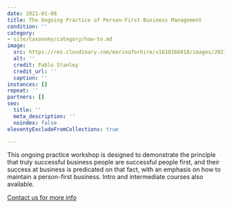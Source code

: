 ```yaml
---
date: 2021-01-08
title: The Ongoing Practice of Person-First Business Management
condition: ''
category:
- site/taxonomy/category/how-to.md
image:
  src: https://res.cloudinary.com/marinaforhire/v1610166018/images/2021/01/Humaaans_-_3_Characters_mcgfay.png
  alt: ''
  credit: Pablo Stanley
  credit_url: ''
  caption: ''
instances: []
repeat: ''
partners: []
seo:
  title: ''
  meta_description: ''
  noindex: false
eleventyExcludeFromCollections: true

---
```

This ongoing practice workshop is designed to demonstrate the principle that truly successful business people are successful people first, and their success at business is predicated on that fact, with an emphasis on how to maintain a person-first business. Intro and intermediate courses also available.

[Contact us for more info]()
